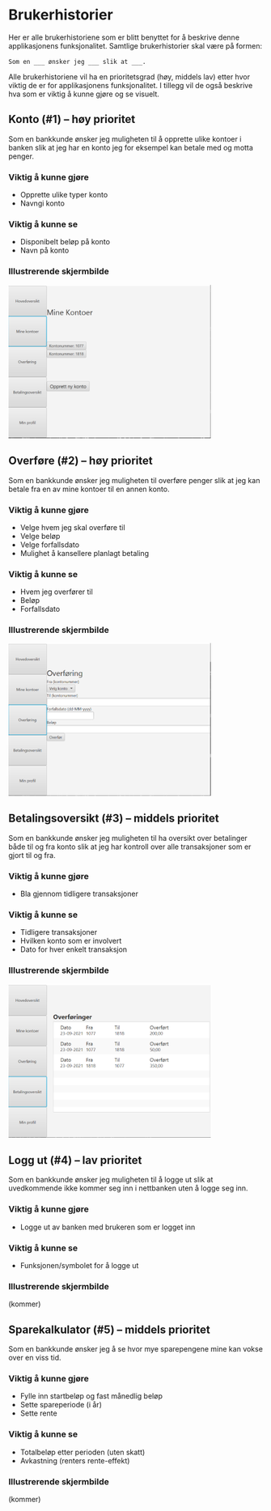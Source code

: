 # Brukerhistorier

Her er alle brukerhistoriene som er blitt benyttet for å beskrive denne applikasjonens funksjonalitet. Samtlige brukerhistorier skal være på formen:


```
Som en ___ ønsker jeg ___ slik at ___.
```

Alle brukerhistoriene vil ha en prioritetsgrad (høy, middels lav) etter hvor viktig de er for applikasjonens funksjonalitet. I tillegg vil de også beskrive hva som er viktig å kunne gjøre og se visuelt. 

## Konto (#1) – høy prioritet
Som en bankkunde ønsker jeg muligheten til å opprette ulike kontoer i banken slik at jeg har en konto jeg for eksempel kan betale med og motta penger.

### Viktig å kunne gjøre
* Opprette ulike typer konto
* Navngi konto

### Viktig å kunne se
* Disponibelt beløp på konto
* Navn på konto

### Illustrerende skjermbilde
<img src="Illustration-us1.png" width="400">


## Overføre (#2) – høy prioritet
Som en bankkunde ønsker jeg muligheten til overføre penger slik at jeg kan betale fra en av mine kontoer til en annen konto. 

### Viktig å kunne gjøre
* Velge hvem jeg skal overføre til
* Velge beløp
* Velge forfallsdato
* Mulighet å kansellere planlagt betaling

### Viktig å kunne se
* Hvem jeg overfører til
* Beløp
* Forfallsdato

### Illustrerende skjermbilde
<img src="Illustration-us2.png" width="400">


## Betalingsoversikt (#3) – middels prioritet
Som en bankkunde ønsker jeg muligheten til ha oversikt over betalinger både til og fra konto slik at jeg har kontroll over alle transaksjoner som er gjort til og fra. 

### Viktig å kunne gjøre
* Bla gjennom tidligere transaksjoner


### Viktig å kunne se
* Tidligere transaksjoner
* Hvilken konto som er involvert
* Dato for hver enkelt transaksjon

### Illustrerende skjermbilde
<img src="Illustration-us3.png" width="400">


## Logg ut (#4) – lav prioritet
Som en bankkunde ønsker jeg muligheten til å logge ut slik at uvedkommende ikke kommer seg inn i nettbanken uten å logge seg inn. 

### Viktig å kunne gjøre
* Logge ut av banken med brukeren som er logget inn

### Viktig å kunne se
* Funksjonen/symbolet for å logge ut

### Illustrerende skjermbilde
(kommer)


## Sparekalkulator (#5) – middels prioritet
Som en bankkunde ønsker jeg å se hvor mye sparepengene mine kan vokse over en viss tid. 

### Viktig å kunne gjøre
* Fylle inn startbeløp og fast månedlig beløp
* Sette spareperiode (i år)
* Sette rente

### Viktig å kunne se
* Totalbeløp etter perioden (uten skatt)
* Avkastning (renters rente-effekt)

### Illustrerende skjermbilde
(kommer)